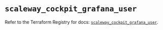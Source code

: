 # `scaleway_cockpit_grafana_user`

Refer to the Terraform Registry for docs: [`scaleway_cockpit_grafana_user`](https://registry.terraform.io/providers/scaleway/scaleway/2.42.1/docs/resources/cockpit_grafana_user).
